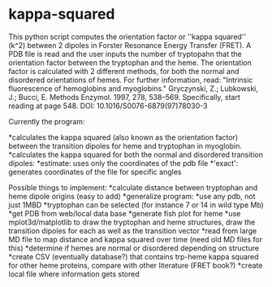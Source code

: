 kappa-squared
=============
This python script computes the orientation factor or ''kappa squared'' (k^2) between 2 dipoles in 
Forster Resonance Energy Transfer (FRET). A PDB file is read and the user inputs the number of 
tryptopahn that the orientation factor between the tryptophan and the heme. The orientation factor 
is calculated with 2 different methods, for both the normal and disordered orientations of hemes. 
For further information, read: 
"Intrinsic fluorescence of hemoglobins and myoglobins." 
Gryczynski, Z.; Lubkowski, J.; Bucci, E. Methods Enzymol. 1997, 278, 538–569. 
Specifically, start reading at page 548.
DOI: 10.1016/S0076-6879(97)78030-3

Currently the program:

*calculates the kappa squared (also known as the orientation factor) between 
  the transition dipoles for heme and tryptophan in myoglobin.
  *calculates the kappa squared for both the normal and disordered transition dipoles:
    *estimate: uses only the coordinates of the pdb file
    *'exact': generates coordinates of the file for specific angles


Possible things to implement:
*calculate distance between tryptophan and heme dipole origins (easy to add)
*generalize program: 
  *use any pdb, not just 1MBD
  *tryptophan can be selected (for instance 7 or 14 in wild type Mb)
*get PDB from web/local data base
*generate fish plot for heme
*use mplot3d/matplotlib to draw the tryptophan and heme structures, draw the transition dipoles for each as well as the transition vector
*read from large MD file to map distance and kappa squared over time (need old MD files for this)
*determine if hemes are normal or disordered depending on structure
*create CSV (eventually database?) that contains trp-heme kappa squared for other heme proteins, compare with other literature (FRET book?)
*create local file where information gets stored
